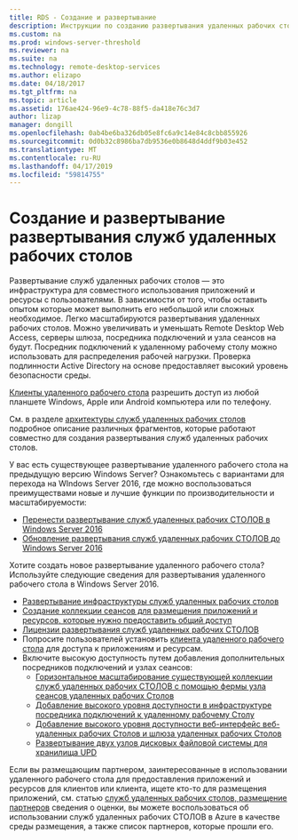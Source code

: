 ```yaml
---
title: RDS - Создание и развертывание
description: Инструкции по созданию развертывания удаленных рабочих столов
ms.custom: na
ms.prod: windows-server-threshold
ms.reviewer: na
ms.suite: na
ms.technology: remote-desktop-services
ms.author: elizapo
ms.date: 04/18/2017
ms.tgt_pltfrm: na
ms.topic: article
ms.assetid: 176ae424-96e9-4c78-88f5-da418e76c3d7
author: lizap
manager: dongill
ms.openlocfilehash: 0ab4be6ba326db05e8fc6a9c14e84c8cbb855926
ms.sourcegitcommit: 0d0b32c8986ba7db9536e0b8648d4ddf9b03e452
ms.translationtype: MT
ms.contentlocale: ru-RU
ms.lasthandoff: 04/17/2019
ms.locfileid: "59814755"
---
```

# <a name="build-and-deploy-your-remote-desktop-services-deployment"></a>Создание и развертывание развертывания служб удаленных рабочих столов

Развертывание служб удаленных рабочих столов — это инфраструктура для совместного использования приложений и ресурсы с пользователями. В зависимости от того, чтобы оставить опытом которые может выполнить его небольшой или сложных необходимое. Легко масштабируются развертывания удаленных рабочих столов. Можно увеличивать и уменьшать Remote Desktop Web Access, серверы шлюза, посредника подключений и узла сеансов на будут. Посредник подключений к удаленному рабочему столу можно использовать для распределения рабочей нагрузки. Проверка подлинности Active Directory на основе предоставляет высокий уровень безопасности среды. 

[Клиенты удаленного рабочего стола](clients\remote-desktop-clients.md) разрешить доступ из любой планшете Windows, Apple или Android компьютера или по телефону.

См. в разделе [архитектуры служб удаленных рабочих столов](desktop-hosting-logical-architecture.md) подробное описание различных фрагментов, которые работают совместно для создания развертывания служб удаленных рабочих столов.

У вас есть существующее развертывание удаленного рабочего стола на предыдущую версию Windows Server? Ознакомьтесь с вариантами для перехода на WIndows Server 2016, где можно воспользоваться преимуществами новые и лучшие функции по производительности и масштабируемости:

- [Перенести развертывание служб удаленных рабочих СТОЛОВ в Windows Server 2016](migrate-rds-role-services.md)
- [Обновление развертывания служб удаленных рабочих СТОЛОВ до Windows Server 2016](upgrade-to-rds-2016.md)

Хотите создать новое развертывание удаленного рабочего стола? Используйте следующие сведения для развертывания удаленного рабочего стола в Windows Server 2016.

- [Развертывание инфраструктуры служб удаленных рабочих столов](rds-deploy-infrastructure.md)
- [Создание коллекции сеансов для размещения приложений и ресурсов, которые нужно предоставить общий доступ](rds-create-collection.md)
- [Лицензии развертывания служб удаленных рабочих СТОЛОВ](rds-client-access-license.md)
- Попросите пользователей установить [клиента удаленного рабочего стола](clients/remote-desktop-clients.md) для доступа к приложениям и ресурсам. 
- Включите высокую доступность путем добавления дополнительных посредников подключений и узлах сеансов:
   - [Горизонтальное масштабирование существующей коллекции служб удаленных рабочих СТОЛОВ с помощью фермы узла сеансов удаленных рабочих Столов](rds-scale-rdsh-farm.md)
   - [Добавление высокого уровня доступности в инфраструктуре посредника подключений к удаленному рабочему Столу](rds-connection-broker-cluster.md)
   - [Добавление высокого уровня доступности веб-интерфейс веб-удаленных рабочих Столов и шлюза удаленных рабочих Столов](rds-rdweb-gateway-ha.md)
   - [Развертывание двух узлов дисковых файловой системы для хранилища UPD](rds-storage-spaces-direct-deployment.md)


Если вы размещающим партнером, заинтересованные в использовании удаленного рабочего стола для предоставления приложений и ресурсов для клиентов или клиента, ищете кто-то для размещения приложений, см. статью [служб удаленных рабочих столов, размещение партнеров](rds-hosting-partners.md) сведения о оценки, вы можете воспользоваться об использовании служб удаленных рабочих СТОЛОВ в Azure в качестве среды размещения, а также список партнеров, которые прошли его.

